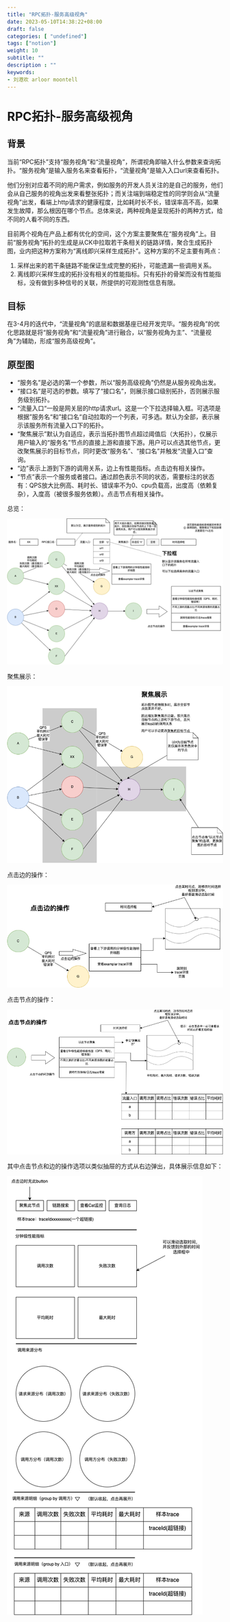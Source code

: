 ```yaml
---
title: "RPC拓扑-服务高级视角"
date: 2023-05-10T14:38:22+08:00
draft: false
categories: [ "undefined"]
tags: ["notion"]
weight: 10
subtitle: ""
description : ""
keywords:
- 刘港欢 arloor moontell
---
```


# RPC拓扑-服务高级视角

## 背景

当前“RPC拓扑”支持“服务视角”和“流量视角”，所谓视角即输入什么参数来查询拓扑。“服务视角”是输入服务名来查看拓扑，“流量视角”是输入入口url来查看拓扑。

他们分别对应着不同的用户需求，例如服务的开发人员关注的是自己的服务，他们会从自己服务的视角出发来看整张拓扑；而关注端到端稳定性的同学则会从“流量视角”出发，看端上http请求的健康程度，比如耗时长不长，错误率高不高，如果发生故障，那么根因在哪个节点。总体来说，两种视角是呈现拓扑的两种方式，给不同的人看不同的东西。

目前两个视角在产品上都有优化的空间，这个方案主要聚焦在“服务视角”上。目前“服务视角”拓扑的生成是从CK中拉取若干条相关的链路详情，聚合生成拓扑图，业内把这种方案称为“离线即兴采样生成拓扑”。这种方案的不足主要有两点：

1. 采样出来的若干条链路不能保证生成完整的拓扑，可能遗漏一些调用关系。
2. 离线即兴采样生成的拓扑没有相关的性能指标。只有拓扑的骨架而没有性能指标，没有做到多种信号的关联，所提供的可观测性信息有限。

## 目标

在3-4月的迭代中，“流量视角”的底层和数据基座已经开发完毕。“服务视角”的优化思路就是将“服务视角”和“流量视角”进行融合，以“服务视角为主”、“流量视角”为辅助，形成“服务高级视角”。

## 原型图

- “服务名”是必选的第一个参数，所以“服务高级视角”仍然是从服务视角出发。
- “接口名”是可选的参数。填写了“接口名”，则展示接口级别拓扑，否则展示服务级别拓扑。
- “流量入口“一般是网关层的http请求url。这是一个下拉选择输入框。可选项是根据”服务名“和”接口名“自动拉取的一个列表，可多选。默认为全部，表示展示该服务所有流量入口下的拓扑。
- “聚焦展示”默认为自适应，表示当拓扑图节点超过阈值后（大拓扑），仅展示用户输入的“服务名”节点的直接上游和直接下游。用户可以点选其他节点，更改聚焦展示的目标节点，同时更改“服务名”、“接口名”并触发“流量入口”查询。
- “边”表示上游到下游的调用关系，边上有性能指标。点击边有相关操作。
- “节点”表示一个服务或者接口。通过颜色表示不同的状态，需要标注的状态有：QPS放大比例高、耗时长、错误率不为0、cpu负载高，出度高（依赖复杂），入度高（被很多服务依赖）。点击节点有相关操作。

总览：

![44fdaa375722b9dc40a1e4420fa49f55.png](/img/44fdaa375722b9dc40a1e4420fa49f55.png)

聚焦展示：

![6dbc030050c76233ffc63a0b2dc24043.png](/img/6dbc030050c76233ffc63a0b2dc24043.png)

点击边的操作：

![e9b829191aff7ba1fd91ecae4c656aa4.png](/img/e9b829191aff7ba1fd91ecae4c656aa4.png)

点击节点的操作：

![e2b9583cfa5689e1256c4c4026f9d600.png](/img/e2b9583cfa5689e1256c4c4026f9d600.png)

其中点击节点和边的操作选项以类似抽屉的方式从右边弹出，具体展示信息如下：

![90ee48e8bf77d6e7ec53c606308c6d88.png](/img/90ee48e8bf77d6e7ec53c606308c6d88.png)
